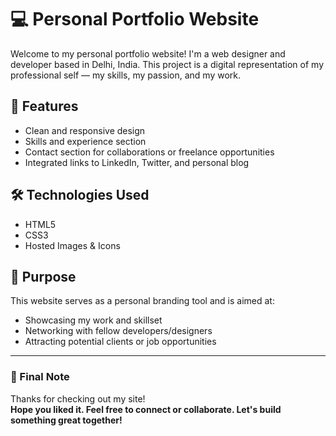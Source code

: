 # 💻 Personal Portfolio Website

Welcome to my personal portfolio website! I'm a web designer and developer based in Delhi, India. This project is a digital representation of my professional self — my skills, my passion, and my work.

## 🚀 Features

- Clean and responsive design
- Skills and experience section
- Contact section for collaborations or freelance opportunities
- Integrated links to LinkedIn, Twitter, and personal blog

## 🛠️ Technologies Used

- HTML5
- CSS3
- Hosted Images & Icons

## 🎯 Purpose

This website serves as a personal branding tool and is aimed at:

- Showcasing my work and skillset
- Networking with fellow developers/designers
- Attracting potential clients or job opportunities

---

### 🙌 Final Note

Thanks for checking out my site!  
**Hope you liked it. Feel free to connect or collaborate. Let's build something great together!**
